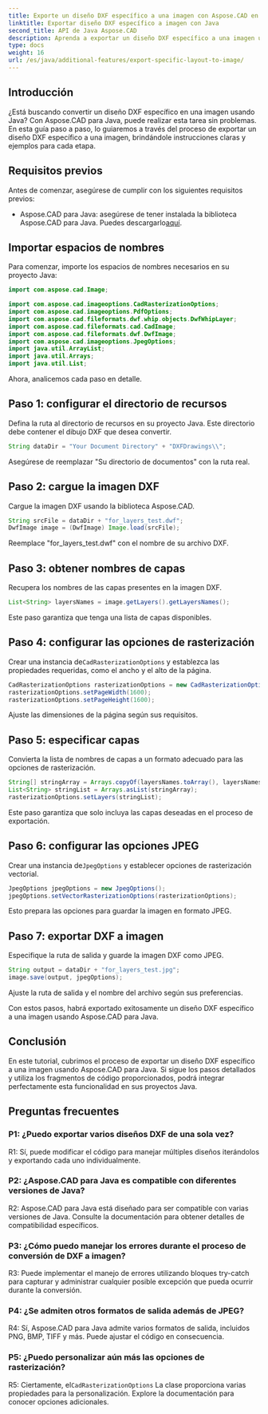 ```yaml
---
title: Exporte un diseño DXF específico a una imagen con Aspose.CAD en Java
linktitle: Exportar diseño DXF específico a imagen con Java
second_title: API de Java Aspose.CAD
description: Aprenda a exportar un diseño DXF específico a una imagen usando Aspose.CAD para Java. Siga nuestra guía paso a paso para una integración perfecta.
type: docs
weight: 16
url: /es/java/additional-features/export-specific-layout-to-image/
---
```

## Introducción

¿Está buscando convertir un diseño DXF específico en una imagen usando Java? Con Aspose.CAD para Java, puede realizar esta tarea sin problemas. En esta guía paso a paso, lo guiaremos a través del proceso de exportar un diseño DXF específico a una imagen, brindándole instrucciones claras y ejemplos para cada etapa.

## Requisitos previos

Antes de comenzar, asegúrese de cumplir con los siguientes requisitos previos:

-  Aspose.CAD para Java: asegúrese de tener instalada la biblioteca Aspose.CAD para Java. Puedes descargarlo[aquí](https://releases.aspose.com/cad/java/).

## Importar espacios de nombres

Para comenzar, importe los espacios de nombres necesarios en su proyecto Java:

```java
import com.aspose.cad.Image;

import com.aspose.cad.imageoptions.CadRasterizationOptions;
import com.aspose.cad.imageoptions.PdfOptions;
import com.aspose.cad.fileformats.dwf.whip.objects.DwfWhipLayer;
import com.aspose.cad.fileformats.cad.CadImage;
import com.aspose.cad.fileformats.dwf.DwfImage;
import com.aspose.cad.imageoptions.JpegOptions;
import java.util.ArrayList;
import java.util.Arrays;
import java.util.List;
```

Ahora, analicemos cada paso en detalle.

## Paso 1: configurar el directorio de recursos

Defina la ruta al directorio de recursos en su proyecto Java. Este directorio debe contener el dibujo DXF que desea convertir.

```java
String dataDir = "Your Document Directory" + "DXFDrawings\\";
```

Asegúrese de reemplazar "Su directorio de documentos" con la ruta real.

## Paso 2: cargue la imagen DXF

Cargue la imagen DXF usando la biblioteca Aspose.CAD.

```java
String srcFile = dataDir + "for_layers_test.dwf";
DwfImage image = (DwfImage) Image.load(srcFile);
```

Reemplace "for_layers_test.dwf" con el nombre de su archivo DXF.

## Paso 3: obtener nombres de capas

Recupera los nombres de las capas presentes en la imagen DXF.

```java
List<String> layersNames = image.getLayers().getLayersNames();
```

Este paso garantiza que tenga una lista de capas disponibles.

## Paso 4: configurar las opciones de rasterización

 Crear una instancia de`CadRasterizationOptions` y establezca las propiedades requeridas, como el ancho y el alto de la página.

```java
CadRasterizationOptions rasterizationOptions = new CadRasterizationOptions();
rasterizationOptions.setPageWidth(1600);
rasterizationOptions.setPageHeight(1600);
```

Ajuste las dimensiones de la página según sus requisitos.

## Paso 5: especificar capas

Convierta la lista de nombres de capas a un formato adecuado para las opciones de rasterización.

```java
String[] stringArray = Arrays.copyOf(layersNames.toArray(), layersNames.toArray().length, String[].class);
List<String> stringList = Arrays.asList(stringArray);
rasterizationOptions.setLayers(stringList);
```

Este paso garantiza que solo incluya las capas deseadas en el proceso de exportación.

## Paso 6: configurar las opciones JPEG

 Crear una instancia de`JpegOptions` y establecer opciones de rasterización vectorial.

```java
JpegOptions jpegOptions = new JpegOptions();
jpegOptions.setVectorRasterizationOptions(rasterizationOptions);
```

Esto prepara las opciones para guardar la imagen en formato JPEG.

## Paso 7: exportar DXF a imagen

Especifique la ruta de salida y guarde la imagen DXF como JPEG.

```java
String output = dataDir + "for_layers_test.jpg";
image.save(output, jpegOptions);
```

Ajuste la ruta de salida y el nombre del archivo según sus preferencias.

Con estos pasos, habrá exportado exitosamente un diseño DXF específico a una imagen usando Aspose.CAD para Java.

## Conclusión

En este tutorial, cubrimos el proceso de exportar un diseño DXF específico a una imagen usando Aspose.CAD para Java. Si sigue los pasos detallados y utiliza los fragmentos de código proporcionados, podrá integrar perfectamente esta funcionalidad en sus proyectos Java.

## Preguntas frecuentes

### P1: ¿Puedo exportar varios diseños DXF de una sola vez?

R1: Sí, puede modificar el código para manejar múltiples diseños iterándolos y exportando cada uno individualmente.

### P2: ¿Aspose.CAD para Java es compatible con diferentes versiones de Java?

R2: Aspose.CAD para Java está diseñado para ser compatible con varias versiones de Java. Consulte la documentación para obtener detalles de compatibilidad específicos.

### P3: ¿Cómo puedo manejar los errores durante el proceso de conversión de DXF a imagen?

R3: Puede implementar el manejo de errores utilizando bloques try-catch para capturar y administrar cualquier posible excepción que pueda ocurrir durante la conversión.

### P4: ¿Se admiten otros formatos de salida además de JPEG?

R4: Sí, Aspose.CAD para Java admite varios formatos de salida, incluidos PNG, BMP, TIFF y más. Puede ajustar el código en consecuencia.

### P5: ¿Puedo personalizar aún más las opciones de rasterización?

 R5: Ciertamente, el`CadRasterizationOptions` La clase proporciona varias propiedades para la personalización. Explore la documentación para conocer opciones adicionales.